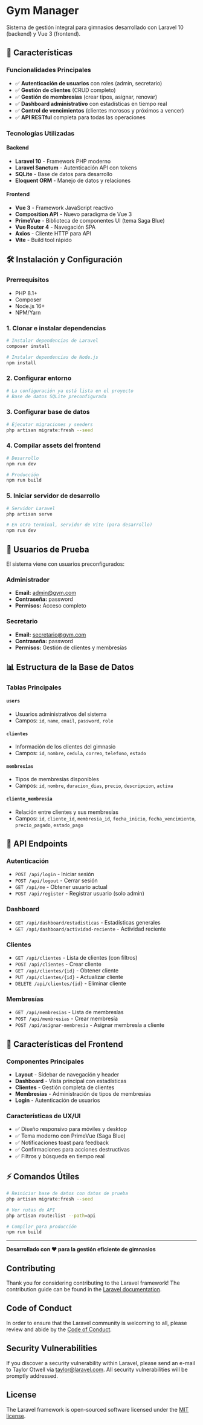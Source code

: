 # Gym Manager

Sistema de gestión integral para gimnasios desarrollado con Laravel 10 (backend) y Vue 3 (frontend).

## 🚀 Características

### Funcionalidades Principales
- ✅ **Autenticación de usuarios** con roles (admin, secretario)
- ✅ **Gestión de clientes** (CRUD completo)
- ✅ **Gestión de membresías** (crear tipos, asignar, renovar)
- ✅ **Dashboard administrativo** con estadísticas en tiempo real
- ✅ **Control de vencimientos** (clientes morosos y próximos a vencer)
- ✅ **API RESTful** completa para todas las operaciones

### Tecnologías Utilizadas

#### Backend
- **Laravel 10** - Framework PHP moderno
- **Laravel Sanctum** - Autenticación API con tokens
- **SQLite** - Base de datos para desarrollo
- **Eloquent ORM** - Manejo de datos y relaciones

#### Frontend
- **Vue 3** - Framework JavaScript reactivo
- **Composition API** - Nuevo paradigma de Vue 3
- **PrimeVue** - Biblioteca de componentes UI (tema Saga Blue)
- **Vue Router 4** - Navegación SPA
- **Axios** - Cliente HTTP para API
- **Vite** - Build tool rápido

## 🛠️ Instalación y Configuración

### Prerrequisitos
- PHP 8.1+
- Composer
- Node.js 16+
- NPM/Yarn

### 1. Clonar e instalar dependencias
```bash
# Instalar dependencias de Laravel
composer install

# Instalar dependencias de Node.js
npm install
```

### 2. Configurar entorno
```bash
# La configuración ya está lista en el proyecto
# Base de datos SQLite preconfigurada
```

### 3. Configurar base de datos
```bash
# Ejecutar migraciones y seeders
php artisan migrate:fresh --seed
```

### 4. Compilar assets del frontend
```bash
# Desarrollo
npm run dev

# Producción
npm run build
```

### 5. Iniciar servidor de desarrollo
```bash
# Servidor Laravel
php artisan serve

# En otra terminal, servidor de Vite (para desarrollo)
npm run dev
```

## 👥 Usuarios de Prueba

El sistema viene con usuarios preconfigurados:

### Administrador
- **Email:** admin@gym.com
- **Contraseña:** password
- **Permisos:** Acceso completo

### Secretario
- **Email:** secretario@gym.com
- **Contraseña:** password
- **Permisos:** Gestión de clientes y membresías

## 📊 Estructura de la Base de Datos

### Tablas Principales

#### `users`
- Usuarios administrativos del sistema
- Campos: `id`, `name`, `email`, `password`, `role`

#### `clientes`
- Información de los clientes del gimnasio
- Campos: `id`, `nombre`, `cedula`, `correo`, `telefono`, `estado`

#### `membresias`
- Tipos de membresías disponibles
- Campos: `id`, `nombre`, `duracion_dias`, `precio`, `descripcion`, `activa`

#### `cliente_membresia`
- Relación entre clientes y sus membresías
- Campos: `id`, `cliente_id`, `membresia_id`, `fecha_inicio`, `fecha_vencimiento`, `precio_pagado`, `estado_pago`

## 🔗 API Endpoints

### Autenticación
- `POST /api/login` - Iniciar sesión
- `POST /api/logout` - Cerrar sesión
- `GET /api/me` - Obtener usuario actual
- `POST /api/register` - Registrar usuario (solo admin)

### Dashboard
- `GET /api/dashboard/estadisticas` - Estadísticas generales
- `GET /api/dashboard/actividad-reciente` - Actividad reciente

### Clientes
- `GET /api/clientes` - Lista de clientes (con filtros)
- `POST /api/clientes` - Crear cliente
- `GET /api/clientes/{id}` - Obtener cliente
- `PUT /api/clientes/{id}` - Actualizar cliente
- `DELETE /api/clientes/{id}` - Eliminar cliente

### Membresías
- `GET /api/membresias` - Lista de membresías
- `POST /api/membresias` - Crear membresía
- `POST /api/asignar-membresia` - Asignar membresía a cliente

## 🎨 Características del Frontend

### Componentes Principales
- **Layout** - Sidebar de navegación y header
- **Dashboard** - Vista principal con estadísticas
- **Clientes** - Gestión completa de clientes
- **Membresías** - Administración de tipos de membresías
- **Login** - Autenticación de usuarios

### Características de UX/UI
- ✅ Diseño responsivo para móviles y desktop
- ✅ Tema moderno con PrimeVue (Saga Blue)
- ✅ Notificaciones toast para feedback
- ✅ Confirmaciones para acciones destructivas
- ✅ Filtros y búsqueda en tiempo real

## ⚡ Comandos Útiles

```bash
# Reiniciar base de datos con datos de prueba
php artisan migrate:fresh --seed

# Ver rutas de API
php artisan route:list --path=api

# Compilar para producción
npm run build
```

---

**Desarrollado con ❤️ para la gestión eficiente de gimnasios**

## Contributing

Thank you for considering contributing to the Laravel framework! The contribution guide can be found in the [Laravel documentation](https://laravel.com/docs/contributions).

## Code of Conduct

In order to ensure that the Laravel community is welcoming to all, please review and abide by the [Code of Conduct](https://laravel.com/docs/contributions#code-of-conduct).

## Security Vulnerabilities

If you discover a security vulnerability within Laravel, please send an e-mail to Taylor Otwell via [taylor@laravel.com](mailto:taylor@laravel.com). All security vulnerabilities will be promptly addressed.

## License

The Laravel framework is open-sourced software licensed under the [MIT license](https://opensource.org/licenses/MIT).
